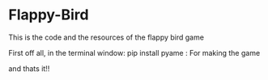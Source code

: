 # Flappy-Bird
This is the code and the resources of the flappy bird game

First off all, in the terminal window:
pip install pyame : For making the game

and thats it!!
